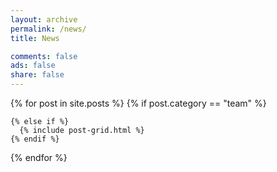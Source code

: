 ```yaml
---
layout: archive
permalink: /news/
title: News

comments: false
ads: false
share: false
---
```


<div class="tiles">
{% for post in site.posts %}
  {% if post.category == "team" %}
    
	{% else if %}
	  {% include post-grid.html %}
	{% endif %}
{% endfor %}
</div>
